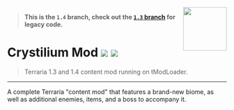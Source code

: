 
<!-- This uses our mod icon!!! If the root directory for out mod every moves, change this accordingly! -->
<!-- Image scaling here isn't nearest-neighbor, so we can get away with changing the width and height like this. Doesn't look great, though... -->
<img src="icon.png" align="right" width="100" height="100" />

> **This is the `1.4` branch, check out the [`1.3` branch](https://github.com/JavidPack/CrystiliumMod/tree/1.3) for legacy code.**

# Crystilium Mod ![](https://img.shields.io/badge/mod%20loader-tModLoader-1976d2?style=flat-square&labelColor=0d1117&color=brightgreen) ![](https://img.shields.io/endpoint.svg?url=https%3A%2F%2Fshieldsio-steam-workshop.jross.me%2F2847573028?style=flat-square&labelColor=0d1117&color=blue)

> Terraria 1.3 and 1.4 content mod running on tModLoader.

---

A complete Terraria "content mod" that features a brand-new biome, as well as additional enemies, items, and a boss to accompany it.
